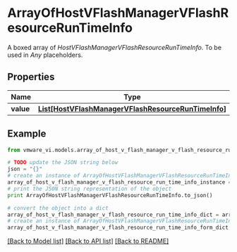 # ArrayOfHostVFlashManagerVFlashResourceRunTimeInfo

A boxed array of *HostVFlashManagerVFlashResourceRunTimeInfo*. To be used in *Any* placeholders. 

## Properties
Name | Type | Description | Notes
------------ | ------------- | ------------- | -------------
**value** | [**List[HostVFlashManagerVFlashResourceRunTimeInfo]**](HostVFlashManagerVFlashResourceRunTimeInfo.md) |  | 

## Example

```python
from vmware_vi.models.array_of_host_v_flash_manager_v_flash_resource_run_time_info import ArrayOfHostVFlashManagerVFlashResourceRunTimeInfo

# TODO update the JSON string below
json = "{}"
# create an instance of ArrayOfHostVFlashManagerVFlashResourceRunTimeInfo from a JSON string
array_of_host_v_flash_manager_v_flash_resource_run_time_info_instance = ArrayOfHostVFlashManagerVFlashResourceRunTimeInfo.from_json(json)
# print the JSON string representation of the object
print ArrayOfHostVFlashManagerVFlashResourceRunTimeInfo.to_json()

# convert the object into a dict
array_of_host_v_flash_manager_v_flash_resource_run_time_info_dict = array_of_host_v_flash_manager_v_flash_resource_run_time_info_instance.to_dict()
# create an instance of ArrayOfHostVFlashManagerVFlashResourceRunTimeInfo from a dict
array_of_host_v_flash_manager_v_flash_resource_run_time_info_form_dict = array_of_host_v_flash_manager_v_flash_resource_run_time_info.from_dict(array_of_host_v_flash_manager_v_flash_resource_run_time_info_dict)
```
[[Back to Model list]](../README.md#documentation-for-models) [[Back to API list]](../README.md#documentation-for-api-endpoints) [[Back to README]](../README.md)


